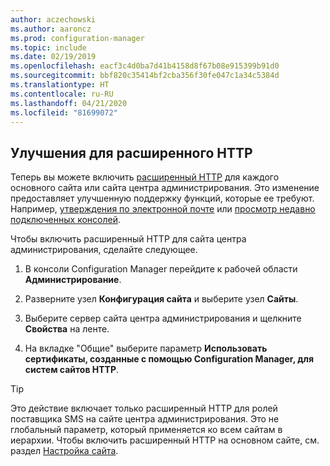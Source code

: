 ```yaml
---
author: aczechowski
ms.author: aaroncz
ms.prod: configuration-manager
ms.topic: include
ms.date: 02/19/2019
ms.openlocfilehash: eacf3c4d0ba7d41b4158d8f67b08e915399b91d0
ms.sourcegitcommit: bbf820c35414bf2cba356f30fe047c1a34c5384d
ms.translationtype: HT
ms.contentlocale: ru-RU
ms.lasthandoff: 04/21/2020
ms.locfileid: "81699072"
---
```

## <a name="improvement-to-enhanced-http"></a><a name="bkmk_ehttp"></a> Улучшения для расширенного HTTP
<!--3798957-->

Теперь вы можете включить [расширенный HTTP](../../../../plan-design/hierarchy/enhanced-http.md) для каждого основного сайта или сайта центра администрирования. Это изменение предоставляет улучшенную поддержку функций, которые ее требуют. Например, [утверждения по электронной почте](../../../../../apps/deploy-use/app-approval.md#bkmk_email-approve) или [просмотр недавно подключенных консолей](../../technical-preview-1901.md#bkmk_console).

Чтобы включить расширенный HTTP для сайта центра администрирования, сделайте следующее.

1. В консоли Configuration Manager перейдите к рабочей области **Администрирование**.  

2. Разверните узел **Конфигурация сайта** и выберите узел **Сайты**.  

3. Выберите сервер сайта центра администрирования и щелкните **Свойства** на ленте.  

4. На вкладке "Общие" выберите параметр **Использовать сертификаты, созданные с помощью Configuration Manager, для систем сайтов HTTP**.  

> [!Tip]  
> Это действие включает только расширенный HTTP для ролей поставщика SMS на сайте центра администрирования. Это не глобальный параметр, который применяется ко всем сайтам в иерархии. Чтобы включить расширенный HTTP на основном сайте, см. раздел [Настройка сайта](../../../../plan-design/hierarchy/enhanced-http.md#configure-the-site).  

